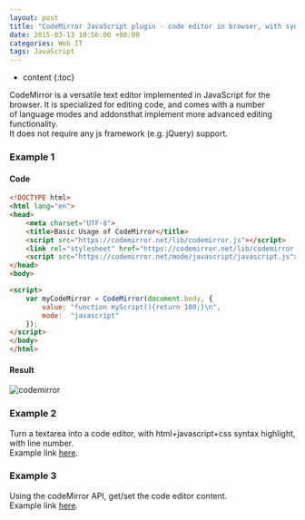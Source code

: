 ```yaml
---
layout: post
title: "CodeMirror JavaScript plugin - code editor in browser, with syntax highlight"
date: 2015-03-13 10:56:00 +08:00
categories: Web IT
tags: JavaScript
---
```


* content
{:toc}


CodeMirror is a versatile text editor implemented in JavaScript for the browser. It is specialized for editing code, and comes with a number of language modes and addonsthat implement more advanced editing functionality.  
It does not require any js framework (e.g. jQuery) support.

### Example 1  
#### Code  

```html
<!DOCTYPE html>
<html lang="en">
<head>
    <meta charset="UTF-8">
    <title>Basic Usage of CodeMirror</title>
    <script src="https://codemirror.net/lib/codemirror.js"></script>
    <link rel="stylesheet" href="https://codemirror.net/lib/codemirror.css">
    <script src="https://codemirror.net/mode/javascript/javascript.js"></script>
</head>
<body>

<script>
    var myCodeMirror = CodeMirror(document.body, {
        value: "function myScript(){return 100;}\n",
        mode:  "javascript"
    });
</script>
</body>
</html>
```






#### Result

![codemirror](https://ejres-1253687085.picgz.myqcloud.com/img/javascript/codemirror-eg1.png)


### Example 2  
Turn a textarea into a code editor, with html+javascript+css syntax highlight, with line number.  
Example link [here](https://eastmanjian.cn/js_demo/tiy.jsp?sample=plugin%2FcodeMirror%2Ftextarea_htmlmix.html).


### Example 3
Using the codeMirror API, get/set the code editor content.  
Example link [here](https://eastmanjian.cn/js_demo/tiy.jsp?sample=plugin%2FcodeMirror%2Fcodemirror_api.html).

